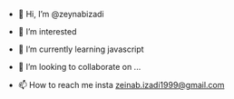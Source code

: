 - 👋 Hi, I’m @zeynabizadi
- 👀 I’m interested 
 
- 🌱 I’m currently learning javascript
 
- 💞️ I’m looking to collaborate on ...

- 📫 How to reach me insta zeinab.izadi1999@gmail.com

<!---
zeynabizadi/zeynabizadi is a ✨ special ✨ repository because its `README.md` (this file) appears on your GitHub profile.
You can click the Preview link to take a look at your changes.
--->
